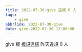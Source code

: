 ```yaml
---
title: 2022-07-30-give 違規 0 人
tags:
    - give
abbrlink: 2022-07-30-give
date: give-2022-07-30 12:00:00
---
```

give 板 [板規連結](https://www.ptt.cc/bbs/give/M.1612495900.A.C32.html)
昨天違規 0 人
